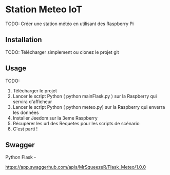 
# Station Meteo IoT
TODO: Créer une station météo en utilisant des Raspberry Pi
## Installation
TODO: Télécharger simplement ou clonez le projet git
## Usage
TODO: 
1. Télécharger le projet
2. Lancer le script Python ( python mainFlask.py ) sur la Raspberry qui servira d'afficheur
3. Lancer le script Python ( python meteo.py) sur la Raspberry qui enverra les données
4. Installer Jeedom sur la 3eme Raspberry
5. Récupérer les url des Requetes pour les scripts de scénario
6. C'est parti !

## Swagger

Python Flask -

https://app.swaggerhub.com/apis/MrSqueezeR/Flask_Meteo/1.0.0 